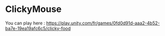 # ClickyMouse

You can play here : https://play.unity.com/fr/games/0fd0d91d-aaa2-4b52-ba7e-19ea19afc6c5/clicky-food
